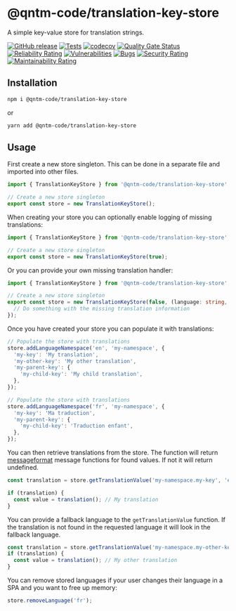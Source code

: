 # @qntm-code/translation-key-store

A simple key-value store for translation strings.

[![GitHub release](https://img.shields.io/github/release/bameyrick/translation-key-store.svg)](https://github.com/bameyrick/translation-key-store/releases)
[![Tests](https://github.com/bameyrick/translation-key-store/actions/workflows/tests.yml/badge.svg)](https://github.com/bameyrick/translation-key-store/actions/workflows/tests.yml)
[![codecov](https://codecov.io/gh/bameyrick/translation-key-store/branch/main/graph/badge.svg)](https://codecov.io/gh/bameyrick/translation-key-store)
[![Quality Gate Status](https://sonarcloud.io/api/project_badges/measure?project=bameyrick_translation-key-store&metric=alert_status)](https://sonarcloud.io/summary/new_code?id=bameyrick_translation-key-store)
[![Reliability Rating](https://sonarcloud.io/api/project_badges/measure?project=bameyrick_translation-key-store&metric=reliability_rating)](https://sonarcloud.io/summary/new_code?id=bameyrick_translation-key-store)
[![Vulnerabilities](https://sonarcloud.io/api/project_badges/measure?project=bameyrick_translation-key-store&metric=vulnerabilities)](https://sonarcloud.io/summary/new_code?id=bameyrick_translation-key-store)
[![Bugs](https://sonarcloud.io/api/project_badges/measure?project=bameyrick_translation-key-store&metric=bugs)](https://sonarcloud.io/summary/new_code?id=bameyrick_translation-key-store)
[![Security Rating](https://sonarcloud.io/api/project_badges/measure?project=bameyrick_translation-key-store&metric=security_rating)](https://sonarcloud.io/summary/new_code?id=bameyrick_translation-key-store)
[![Maintainability Rating](https://sonarcloud.io/api/project_badges/measure?project=bameyrick_translation-key-store&metric=sqale_rating)](https://sonarcloud.io/summary/new_code?id=bameyrick_translation-key-store)

## Installation

```bash
npm i @qntm-code/translation-key-store
```

or

```bash
yarn add @qntm-code/translation-key-store
```

## Usage

First create a new store singleton. This can be done in a separate file and imported into other files.

```typescript
import { TranslationKeyStore } from '@qntm-code/translation-key-store';

// Create a new store singleton
export const store = new TranslationKeyStore();
```

When creating your store you can optionally enable logging of missing translations:

```typescript
import { TranslationKeyStore } from '@qntm-code/translation-key-store';

// Create a new store singleton
export const store = new TranslationKeyStore(true);
```

Or you can provide your own missing translation handler:

```typescript
import { TranslationKeyStore } from '@qntm-code/translation-key-store';

// Create a new store singleton
export const store = new TranslationKeyStore(false, (language: string, key: string) => {
  // Do something with the missing translation information
});
```

Once you have created your store you can populate it with translations:

```typescript
// Populate the store with translations
store.addLanguageNamespace('en', 'my-namespace', {
  'my-key': 'My translation',
  'my-other-key': 'My other translation',
  'my-parent-key': {
    'my-child-key': 'My child translation',
  },
});

// Populate the store with translations
store.addLanguageNamespace('fr', 'my-namespace', {
  'my-key': 'Ma traduction',
  'my-parent-key': {
    'my-child-key': 'Traduction enfant',
  },
});
```

You can then retrieve translations from the store. The function will return [messageformat](https://messageformat.github.io/) message functions for found values. If not it will return undefined.

```typescript
const translation = store.getTranslationValue('my-namespace.my-key', 'en');

if (translation) {
  const value = translation(); // My translation
}
```

You can provide a fallback language to the `getTranslationValue` function. If the translation is not found in the requested language it will look in the fallback language.

```typescript
const translation = store.getTranslationValue('my-namespace.my-other-key', 'fr', 'en');
if (translation) {
  const value = translation(); // My other translation
}
```

You can remove stored languages if your user changes their language in a SPA and you want to free up memory:

```typescript
store.removeLanguage('fr');
```
